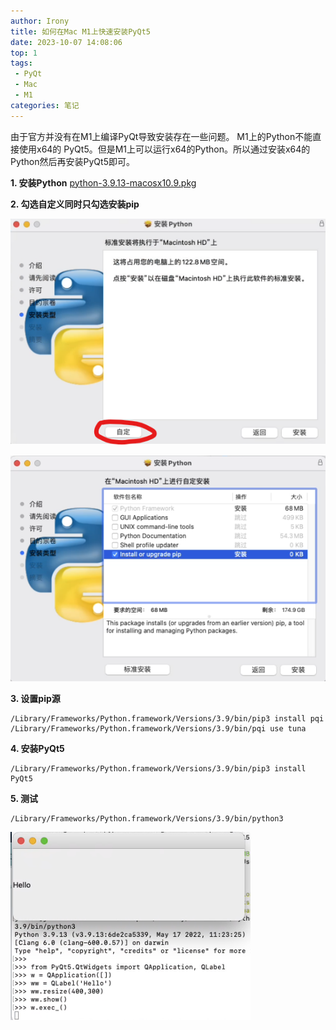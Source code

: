 ```yaml
---
author: Irony
title: 如何在Mac M1上快速安装PyQt5
date: 2023-10-07 14:08:06
top: 1
tags: 
 - PyQt
 - Mac
 - M1
categories: 笔记
---
```


由于官方并没有在M1上编译PyQt导致安装存在一些问题。
M1上的Python不能直接使用x64的 PyQt5。但是M1上可以运行x64的Python。所以通过安装x64的Python然后再安装PyQt5即可。
<!-- more -->

**1. 安装Python**
[python-3.9.13-macosx10.9.pkg](https://www.python.org/ftp/python/3.9.13/python-3.9.13-macosx10.9.pkg)

**2. 勾选自定义同时只勾选安装pip**

![step1.png](/images/macpyqtstep1.png)

![step1.png](/images/macpyqtstep2.png)

**3. 设置pip源**
```shell
/Library/Frameworks/Python.framework/Versions/3.9/bin/pip3 install pqi
/Library/Frameworks/Python.framework/Versions/3.9/bin/pqi use tuna
```

**4. 安装PyQt5**
```shell
/Library/Frameworks/Python.framework/Versions/3.9/bin/pip3 install PyQt5
```

**5. 测试**
```shell
/Library/Frameworks/Python.framework/Versions/3.9/bin/python3
```

![step3.png](/images/macpyqtstep3.png)
